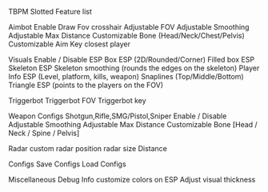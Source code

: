 TBPM Slotted Feature list

Aimbot
Enable
Draw Fov
crosshair
Adjustable FOV
Adjustable Smoothing
Adjustable Max Distance
Customizable Bone (Head/Neck/Chest/Pelvis)
Customizable Aim Key
closest player

Visuals
Enable / Disable ESP
Box ESP (2D/Rounded/Corner)
Filled box ESP
Skeleton ESP
Skeleton smoothing (rounds the edges on the skeleton)
Player Info ESP (Level, platform, kills, weapon)
Snaplines (Top/Middle/Bottom)
Triangle ESP (points to the players on the FOV)

Triggerbot
Triggerbot FOV
Triggerbot key

Weapon Configs
Shotgun,Rifle,SMG/Pistol,Sniper
Enable / Disable
Adjustable Smoothing
Adjustable Max Distance
Customizable Bone [Head / Neck / Spine / Pelvis]

Radar
custom radar position
radar size
Distance

Configs
Save Configs
Load Configs

Miscellaneous
Debug Info
customize colors on ESP
Adjust visual thickness
